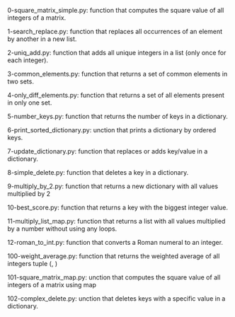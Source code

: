 0-square_matrix_simple.py: function that computes the square value of all integers of a matrix.

1-search_replace.py: function that replaces all occurrences of an element by another in a new list.

2-uniq_add.py: function that adds all unique integers in a list (only once for each integer).

3-common_elements.py: function that returns a set of common elements in two sets.

4-only_diff_elements.py: function that returns a set of all elements present in only one set.

5-number_keys.py: function that returns the number of keys in a dictionary.

6-print_sorted_dictionary.py: unction that prints a dictionary by ordered keys.

7-update_dictionary.py: function that replaces or adds key/value in a dictionary.

8-simple_delete.py: function that deletes a key in a dictionary.

9-multiply_by_2.py: function that returns a new dictionary with all values multiplied by 2

10-best_score.py: function that returns a key with the biggest integer value.

11-multiply_list_map.py: function that returns a list with all values multiplied by a number without using any loops.

12-roman_to_int.py: function that converts a Roman numeral to an integer.

100-weight_average.py: function that returns the weighted average of all integers tuple (<score>, <weight>)

101-square_matrix_map.py: unction that computes the square value of all integers of a matrix using map

102-complex_delete.py: unction that deletes keys with a specific value in a dictionary.